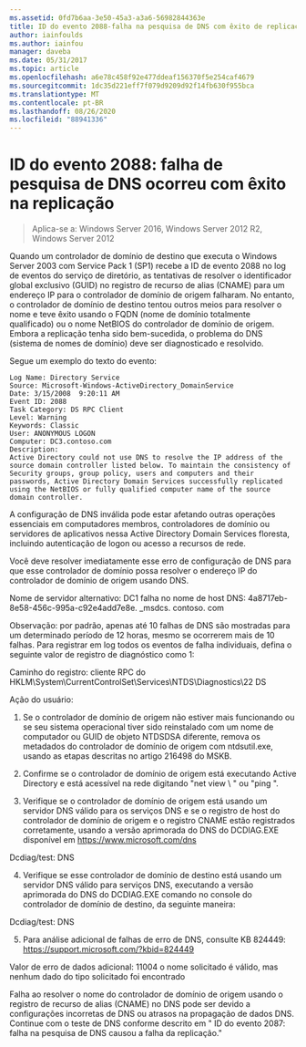 ```yaml
---
ms.assetid: 0fd7b6aa-3e50-45a3-a3a6-56982844363e
title: ID do evento 2088-falha na pesquisa de DNS com êxito de replicação
author: iainfoulds
ms.author: iainfou
manager: daveba
ms.date: 05/31/2017
ms.topic: article
ms.openlocfilehash: a6e78c458f92e477ddeaf156370f5e254caf4679
ms.sourcegitcommit: 1dc35d221eff7f079d9209d92f14fb630f955bca
ms.translationtype: MT
ms.contentlocale: pt-BR
ms.lasthandoff: 08/26/2020
ms.locfileid: "88941336"
---
```

# <a name="event-id-2088-dns-lookup-failure-occurred-with-replication-success"></a>ID do evento 2088: falha de pesquisa de DNS ocorreu com êxito na replicação

>Aplica-se a: Windows Server 2016, Windows Server 2012 R2, Windows Server 2012

Quando um controlador de domínio de destino que executa o Windows Server 2003 com Service Pack 1 (SP1) recebe a ID de evento 2088 no log de eventos do serviço de diretório, as tentativas de resolver o identificador global exclusivo (GUID) no registro de recurso de alias (CNAME) para um endereço IP para o controlador de domínio de origem falharam. No entanto, o controlador de domínio de destino tentou outros meios para resolver o nome e teve êxito usando o FQDN (nome de domínio totalmente qualificado) ou o nome NetBIOS do controlador de domínio de origem. Embora a replicação tenha sido bem-sucedida, o problema do DNS (sistema de nomes de domínio) deve ser diagnosticado e resolvido.

Segue um exemplo do texto do evento:

```
Log Name: Directory Service
Source: Microsoft-Windows-ActiveDirectory_DomainService
Date: 3/15/2008  9:20:11 AM
Event ID: 2088
Task Category: DS RPC Client
Level: Warning
Keywords: Classic
User: ANONYMOUS LOGON
Computer: DC3.contoso.com
Description:
Active Directory could not use DNS to resolve the IP address of the source domain controller listed below. To maintain the consistency of Security groups, group policy, users and computers and their passwords, Active Directory Domain Services successfully replicated using the NetBIOS or fully qualified computer name of the source domain controller.
```

A configuração de DNS inválida pode estar afetando outras operações essenciais em computadores membros, controladores de domínio ou servidores de aplicativos nessa Active Directory Domain Services floresta, incluindo autenticação de logon ou acesso a recursos de rede.

Você deve resolver imediatamente esse erro de configuração de DNS para que esse controlador de domínio possa resolver o endereço IP do controlador de domínio de origem usando DNS.

Nome de servidor alternativo: DC1 falha no nome de host DNS: 4a8717eb-8e58-456c-995a-c92e4add7e8e. _msdcs. contoso. com

Observação: por padrão, apenas até 10 falhas de DNS são mostradas para um determinado período de 12 horas, mesmo se ocorrerem mais de 10 falhas.  Para registrar em log todos os eventos de falha individuais, defina o seguinte valor de registro de diagnóstico como 1:

Caminho do registro: cliente RPC do HKLM\System\CurrentControlSet\Services\NTDS\Diagnostics\22 DS

Ação do usuário:

1) Se o controlador de domínio de origem não estiver mais funcionando ou se seu sistema operacional tiver sido reinstalado com um nome de computador ou GUID de objeto NTDSDSA diferente, remova os metadados do controlador de domínio de origem com ntdsutil.exe, usando as etapas descritas no artigo 216498 do MSKB.

2) Confirme se o controlador de domínio de origem está executando Active Directory e está acessível na rede digitando "net view \\ <source DC name> " ou "ping <source DC name> ".

3) Verifique se o controlador de domínio de origem está usando um servidor DNS válido para os serviços DNS e se o registro de host do controlador de domínio de origem e o registro CNAME estão registrados corretamente, usando a versão aprimorada do DNS do DCDIAG.EXE disponível em <https://www.microsoft.com/dns>

Dcdiag/test: DNS

4) Verifique se esse controlador de domínio de destino está usando um servidor DNS válido para serviços DNS, executando a versão aprimorada do DNS do DCDIAG.EXE comando no console do controlador de domínio de destino, da seguinte maneira:

Dcdiag/test: DNS

5) Para análise adicional de falhas de erro de DNS, consulte KB 824449: <https://support.microsoft.com/?kbid=824449>

Valor de erro de dados adicional: 11004 o nome solicitado é válido, mas nenhum dado do tipo solicitado foi encontrado </code></introduction>
  <section>
    <title>Diagnóstico</title>
    <content>
      <para>Falha ao resolver o nome do controlador de domínio de origem usando o registro de recurso de alias (CNAME) no DNS pode ser devido a configurações incorretas de DNS ou atrasos na propagação de dados DNS.</para>
    </content>
  </section>
  <section>
    <title>Resolução</title>
    <content>
      <para>Continue com o teste de DNS conforme descrito em &quot; <link xlink:href="85b1d179-f53e-4f95-b0b8-5b1c096a8076">ID do evento 2087: falha na pesquisa de DNS causou a falha da replicação</link>.&quot;</para>
    </content>
  </section>
  <relatedTopics />
</developerConceptualDocument>
